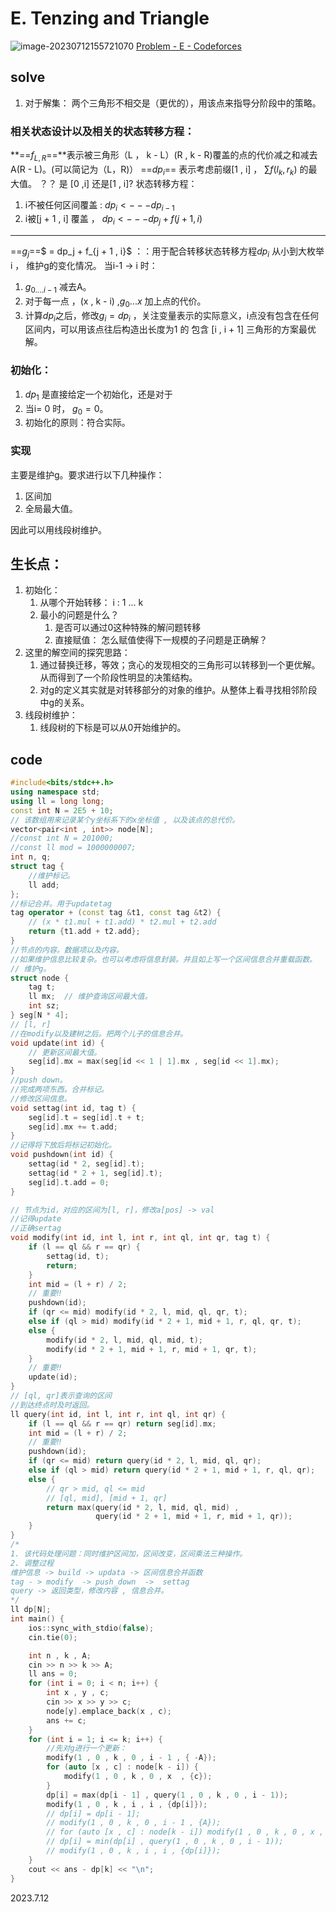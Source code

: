 # E. Tenzing and Triangle

![image-20230712155721070](C:/Users/86153/AppData/Roaming/Typora/typora-user-images/image-20230712155721070.png)
[Problem - E - Codeforces](https://codeforces.com/contest/1842/problem/E)

## solve

1. 对于解集： 两个三角形不相交是（更优的），用该点来指导分阶段中的策略。
### **相关状态设计以及相关的状态转移方程：**

**==$f_{L , R}$==**表示被三角形（L ， k - L）(R , k - R)覆盖的点的代价减之和减去A(R - L)。(可以简记为（L，R)）
==$dp_{i}$== 表示考虑前缀[1 , i] ， $\sum f(l_k , r_k)$ 的最大值。  ？？ 是 [0 ,i] 还是[1 , i]? 
状态转移方程：

1. i不被任何区间覆盖 : $dp_i <--- dp_{i - 1}$
2. i被[j + 1 , i] 覆盖 ， $dp_i <--- dp_j + f(j + 1 , i)$
--------------
==$g_j$==$ = dp_j + f_{j + 1 , i}$ ：：用于配合转移状态转移方程$dp_i$
从小到大枚举i ， 维护g的变化情况。 当i-1 -> i 时：

1. $g_{0....i-1}$ 减去A。
2. 对于每一点 ，(x , k - i) ,$g_0...x$ 加上点的代价。
3. 计算$dp_i$之后，修改$g_i = dp_i$ ，关注变量表示的实际意义，i点没有包含在任何区间内，可以用该点往后构造出长度为1 的 包含 [i , i + 1] 三角形的方案最优解。

### 初始化：

1. $dp_1$ 是直接给定一个初始化，还是对于 
2. 当i= 0 时， $g_0 = 0$。 
3. 初始化的原则：符合实际。

### 实现

主要是维护g。要求进行以下几种操作：
1. 区间加
1. 全局最大值。

因此可以用线段树维护。

## 生长点：

1. 初始化：
   1. 从哪个开始转移： i : 1 ... k
   2. 最小的问题是什么？
      1. 是否可以通过0这种特殊的解问题转移
      2. 直接赋值： 怎么赋值使得下一规模的子问题是正确解？
2. 这里的解空间的探究思路：
   1. 通过替换迁移，等效；贪心的发现相交的三角形可以转移到一个更优解。从而得到了一个阶段性明显的决策结构。
   2. 对g的定义其实就是对转移部分的对象的维护。从整体上看寻找相邻阶段中g的关系。
3. 线段树维护：
   1. 线段树的下标是可以从0开始维护的。

## code

```cpp
#include<bits/stdc++.h>
using namespace std;
using ll = long long;
const int N = 2E5 + 10;
// 该数组用来记录某个y坐标系下的x坐标值 , 以及该点的总代价。
vector<pair<int , int>> node[N];
//const int N = 201000;
//const ll mod = 1000000007;
int n, q;
struct tag {
	//维护标记。
	ll add;
};
//标记合并。用于updatetag
tag operator + (const tag &t1, const tag &t2) {
	// (x * t1.mul + t1.add) * t2.mul + t2.add
	return {t1.add + t2.add};
}
//节点的内容。数据项以及内容。
//如果维护信息比较复杂。也可以考虑将信息封装。并且如上写一个区间信息合并重载函数。
// 维护g。
struct node {
	tag t;
	ll mx;  // 维护查询区间最大值。
	int sz;
} seg[N * 4];
// [l, r]
//在modify以及建树之后。把两个儿子的信息合并。
void update(int id) {
	// 更新区间最大值。
	seg[id].mx = max(seg[id << 1 | 1].mx , seg[id << 1].mx);
}
//push down。
//完成两项东西。合并标记。
//修改区间信息。
void settag(int id, tag t) {
	seg[id].t = seg[id].t + t;
	seg[id].mx += t.add;
}
//记得将下放后将标记初始化。
void pushdown(int id) {
	settag(id * 2, seg[id].t);
	settag(id * 2 + 1, seg[id].t);
	seg[id].t.add = 0;
}

// 节点为id，对应的区间为[l, r]，修改a[pos] -> val
//记得update
//正确sertag
void modify(int id, int l, int r, int ql, int qr, tag t) {
	if (l == ql && r == qr) {
		settag(id, t);
		return;
	}
	int mid = (l + r) / 2;
	// 重要‼️
	pushdown(id);
	if (qr <= mid) modify(id * 2, l, mid, ql, qr, t);
	else if (ql > mid) modify(id * 2 + 1, mid + 1, r, ql, qr, t);
	else {
		modify(id * 2, l, mid, ql, mid, t);
		modify(id * 2 + 1, mid + 1, r, mid + 1, qr, t);
	}
	// 重要‼️
	update(id);
}
// [ql, qr]表示查询的区间
//到达终点时及时返回。
ll query(int id, int l, int r, int ql, int qr) {
	if (l == ql && r == qr) return seg[id].mx;
	int mid = (l + r) / 2;
	// 重要‼️
	pushdown(id);
	if (qr <= mid) return query(id * 2, l, mid, ql, qr);
	else if (ql > mid) return query(id * 2 + 1, mid + 1, r, ql, qr);
	else {
		// qr > mid, ql <= mid
		// [ql, mid], [mid + 1, qr]
		return max(query(id * 2, l, mid, ql, mid) ,
		           query(id * 2 + 1, mid + 1, r, mid + 1, qr));
	}
}
/*
1. 该代码处理问题：同时维护区间加，区间改变，区间乘法三种操作。
2. 调整过程
维护信息 -> build -> updata -> 区间信息合并函数
tag - > modify  -> push_down  ->  settag
query -> 返回类型，修改内容 , 信息合并。
*/
ll dp[N];
int main() {
	ios::sync_with_stdio(false);
	cin.tie(0);

	int n , k , A;
	cin >> n >> k >> A;
	ll ans = 0;
	for (int i = 0; i < n; i++) {
		int x , y , c;
		cin >> x >> y >> c;
		node[y].emplace_back(x , c);
		ans += c;
	}
	for (int i = 1; i <= k; i++) {
		//先对g进行一个更新：
		modify(1 , 0 , k , 0 , i - 1 , { -A});
		for (auto [x , c] : node[k - i]) {
			modify(1 , 0 , k , 0 , x  , {c});
		}
		dp[i] = max(dp[i - 1] , query(1 , 0 , k , 0 , i - 1));
		modify(1 , 0 , k , i , i , {dp[i]});
		// dp[i] = dp[i - 1];
		// modify(1 , 0 , k , 0 , i - 1 , {A});
		// for (auto [x , c] : node[k - i]) modify(1 , 0 , k , 0 , x , { -c});
		// dp[i] = min(dp[i] , query(1 , 0 , k , 0 , i - 1));
		// modify(1 , 0 , k , i , i , {dp[i]});
	}
	cout << ans - dp[k] << "\n";
}
```



2023.7.12







